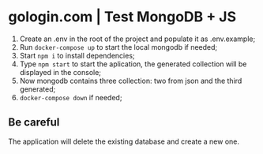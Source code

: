 # gologin.com | Test MongoDB + JS

1. Create an .env in the root of the project and populate it as .env.example;
2. Run `docker-compose up` to start the local mongodb if needed;
3. Start `npm i` to install dependencies;
4. Type `npm start` to start the aplication, the generated collection will be displayed in the console;
5. Now mongodb contains three collection: two from json and the third generated;
6. `docker-compose down` if needed;

## Be careful

The application will delete the existing database and create a new one.

